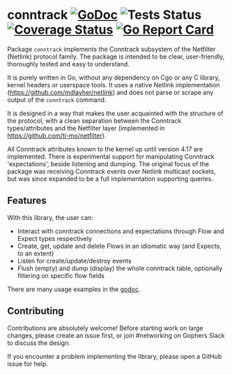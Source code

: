 # conntrack [![GoDoc](https://godoc.org/github.com/ti-mo/conntrack?status.svg)](https://godoc.org/github.com/ti-mo/conntrack) ![Tests Status](https://github.com/ti-mo/conntrack/actions/workflows/linux-integration-test.yml/badge.svg) [![Coverage Status](https://coveralls.io/repos/github/ti-mo/conntrack/badge.svg?branch=master)](https://coveralls.io/github/ti-mo/conntrack?branch=master) [![Go Report Card](https://goreportcard.com/badge/github.com/ti-mo/conntrack)](https://goreportcard.com/report/github.com/ti-mo/conntrack)

Package `conntrack` implements the Conntrack subsystem of the Netfilter (Netlink) protocol family.
The package is intended to be clear, user-friendly, thoroughly tested and easy to understand.

It is purely written in Go, without any dependency on Cgo or any C library, kernel headers
or userspace tools.  It uses a native Netlink implementation (https://github.com/mdlayher/netlink)
and does not parse or scrape any output of the `conntrack` command.

It is designed in a way that makes the user acquainted with the structure of the protocol,
with a clean separation between the Conntrack types/attributes and the Netfilter layer (implemented
in https://github.com/ti-mo/netfilter).

All Conntrack attributes known to the kernel up until version 4.17 are implemented. There is experimental
support for manipulating Conntrack 'expectations', beside listening and dumping. The original focus of the
package was receiving Conntrack events over Netlink multicast sockets, but was since expanded to be a full
implementation supporting queries.

## Features

With this library, the user can:

- Interact with conntrack connections and expectations through Flow and Expect types respectively
- Create, get, update and delete Flows in an idiomatic way (and Expects, to an extent)
- Listen for create/update/destroy events
- Flush (empty) and dump (display) the whole conntrack table, optionally filtering on specific flow fields

There are many usage examples in the [godoc](https://godoc.org/github.com/ti-mo/conntrack).

## Contributing

Contributions are absolutely welcome! Before starting work on large changes, please create an issue first,
or join #networking on Gophers Slack to discuss the design.

If you encounter a problem implementing the library, please open a GitHub issue for help.
